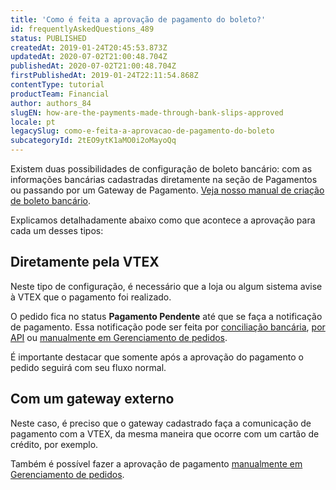 ```yaml
---
title: 'Como é feita a aprovação de pagamento do boleto?'
id: frequentlyAskedQuestions_489
status: PUBLISHED
createdAt: 2019-01-24T20:45:53.873Z
updatedAt: 2020-07-02T21:00:48.704Z
publishedAt: 2020-07-02T21:00:48.704Z
firstPublishedAt: 2019-01-24T22:11:54.868Z
contentType: tutorial
productTeam: Financial
author: authors_84
slugEN: how-are-the-payments-made-through-bank-slips-approved
locale: pt
legacySlug: como-e-feita-a-aprovacao-de-pagamento-do-boleto
subcategoryId: 2tEO9ytK1aMO0i2oMayoQq
---
```


Existem duas possibilidades de configuração de boleto bancário: com as informações bancárias cadastradas diretamente na seção de Pagamentos ou passando por um Gateway de Pagamento. [Veja nosso manual de criação de boleto bancário](/pt/tutorial/como-configurar-boleto-bancario).

Explicamos detalhadamente abaixo como que acontece a aprovação para cada um desses tipos:

## Diretamente pela VTEX

Neste tipo de configuração, é necessário que a loja ou algum sistema avise à VTEX que o pagamento foi realizado.

O pedido fica no status **Pagamento Pendente** até que se faça a notificação de pagamento. Essa notificação pode ser feita por [conciliação bancária](/pt/tutorial/conciliacoes-bancarias/), [por API](https://developers.vtex.com/reference/payment#sendpaymentnotification "por API") ou [manualmente em Gerenciamento de pedidos](/pt/tutorial/como-aprovar-pagamento/).

É importante destacar que somente após a aprovação do pagamento o pedido seguirá com seu fluxo normal.

## Com um gateway externo

Neste caso, é preciso que o gateway cadastrado faça a comunicação de pagamento com a VTEX, da mesma maneira que ocorre com um cartão de crédito, por exemplo.

Também é possível fazer a aprovação de pagamento [manualmente em Gerenciamento de pedidos](/pt/tutorial/como-aprovar-pagamento/).

